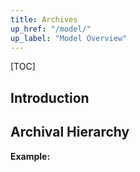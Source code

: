 ```yaml
---
title: Archives
up_href: "/model/"
up_label: "Model Overview"
---
```


[TOC]

## Introduction



## Archival Hierarchy

 

__Example:__



```crom

```
